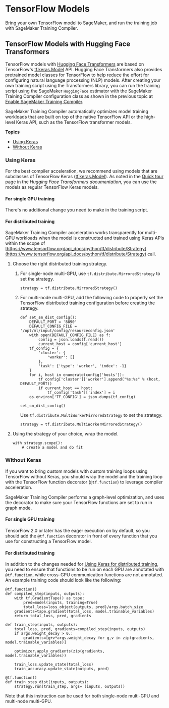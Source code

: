 # TensorFlow Models<a name="training-compiler-tensorflow-models"></a>

Bring your own TensorFlow model to SageMaker, and run the training job with SageMaker Training Compiler\.

## TensorFlow Models with Hugging Face Transformers<a name="training-compiler-tensorflow-models-transformers"></a>

TensorFlow models with [Hugging Face Transformers](https://huggingface.co/docs/transformers/index) are based on TensorFlow's [tf\.keras\.Model](https://www.tensorflow.org/api_docs/python/tf/keras/Model) API\. Hugging Face Transformers also provides pretrained model classes for TensorFlow to help reduce the effort for configuring natural language processing \(NLP\) models\. After creating your own training script using the Transformers library, you can run the training script using the SageMaker `HuggingFace` estimator with the SageMaker Training Compiler configuration class as shown in the previous topic at [Enable SageMaker Training Compiler](training-compiler-enable.md)\.

SageMaker Training Compiler automatically optimizes model training workloads that are built on top of the native TensorFlow API or the high\-level Keras API, such as the TensorFlow transformer models\.

**Topics**
+ [Using Keras](#training-compiler-tensorflow-models-transformers-keras)
+ [Without Keras](#training-compiler-tensorflow-models-transformers-no-keras)

### Using Keras<a name="training-compiler-tensorflow-models-transformers-keras"></a>

For the best compiler acceleration, we recommend using models that are subclasses of TensorFlow Keras \([tf\.keras\.Model](https://www.tensorflow.org/api_docs/python/tf/keras/Model)\)\. As noted in the [Quick tour](https://huggingface.co/transformers/quicktour.html) page in the *Hugging Face Transformers documentation*, you can use the models as regular TensorFlow Keras models\.

#### For single GPU training<a name="training-compiler-tensorflow-models-transformers-keras-single-gpu"></a>

There's no additional change you need to make in the training script\.

#### For distributed training<a name="training-compiler-tensorflow-models-transformers-keras-distributed"></a>

SageMaker Training Compiler acceleration works transparently for multi\-GPU workloads when the model is constructed and trained using Keras APIs within the scope of [https://www.tensorflow.org/api_docs/python/tf/distribute/Strategy](https://www.tensorflow.org/api_docs/python/tf/distribute/Strategy) call\.

1. Choose the right distributed training strategy\.

   1. For single\-node multi\-GPU, use `tf.distribute.MirroredStrategy` to set the strategy\.

      ```
      strategy = tf.distribute.MirroredStrategy()
      ```

   1. For multi\-node multi\-GPU, add the following code to properly set the TensorFlow distributed training configuration before creating the strategy\.

      ```
      def set_sm_dist_config():
          DEFAULT_PORT = '8890'
          DEFAULT_CONFIG_FILE = '/opt/ml/input/config/resourceconfig.json'
          with open(DEFAULT_CONFIG_FILE) as f:
              config = json.loads(f.read())
              current_host = config['current_host']
          tf_config = {
              'cluster': {
                  'worker': []
              },
              'task': {'type': 'worker', 'index': -1}
          }
          for i, host in enumerate(config['hosts']):
              tf_config['cluster']['worker'].append("%s:%s" % (host, DEFAULT_PORT))
              if current_host == host:
                  tf_config['task']['index'] = i
          os.environ['TF_CONFIG'] = json.dumps(tf_config)
      
      set_sm_dist_config()
      ```

       Use `tf.distribute.MultiWorkerMirroredStrategy` to set the strategy\.

      ```
      strategy = tf.distribute.MultiWorkerMirroredStrategy()
      ```

1. Using the strategy of your choice, wrap the model\.

   ```
   with strategy.scope():
       # create a model and do fit
   ```

### Without Keras<a name="training-compiler-tensorflow-models-transformers-no-keras"></a>

If you want to bring custom models with custom training loops using TensorFlow without Keras, you should wrap the model and the training loop with the TensorFlow function decorator \(`@tf.function`\) to leverage compiler acceleration\.

SageMaker Training Compiler performs a graph\-level optimization, and uses the decorator to make sure your TensorFlow functions are set to run in graph mode\. 

#### For single GPU training<a name="training-compiler-tensorflow-models-transformers-no-keras-single-gpu"></a>

TensorFlow 2\.0 or later has the eager execution on by default, so you should add the `@tf.function` decorator in front of every function that you use for constructing a TensorFlow model\.

#### For distributed training<a name="training-compiler-tensorflow-models-transformers-no-keras-distributed"></a>

In addition to the changes needed for [Using Keras for distributed training](https://docs.aws.amazon.com/sagemaker/latest/dg/training-compiler-tensorflow-models.html#training-compiler-tensorflow-models-transformers-keras), you need to ensure that functions to be run on each GPU are annotated with `@tf.function`, while cross\-GPU communication functions are not annotated\. An example training code should look like the following:

```
@tf.function()
def compiled_step(inputs, outputs):
    with tf.GradientTape() as tape:
        pred=model(inputs, training=True)
        total_loss=loss_object(outputs, pred)/args.batch_size
    gradients=tape.gradient(total_loss, model.trainable_variables)
    return total_loss, pred, gradients

def train_step(inputs, outputs):
    total_loss, pred, gradients=compiled_step(inputs, outputs)
    if args.weight_decay > 0.:
        gradients=[g+v*args.weight_decay for g,v in zip(gradients, model.trainable_variables)]

    optimizer.apply_gradients(zip(gradients, model.trainable_variables))

    train_loss.update_state(total_loss)
    train_accuracy.update_state(outputs, pred)

@tf.function()
def train_step_dist(inputs, outputs):
    strategy.run(train_step, args= (inputs, outputs))
```

Note that this instruction can be used for both single\-node multi\-GPU and multi\-node multi\-GPU\.